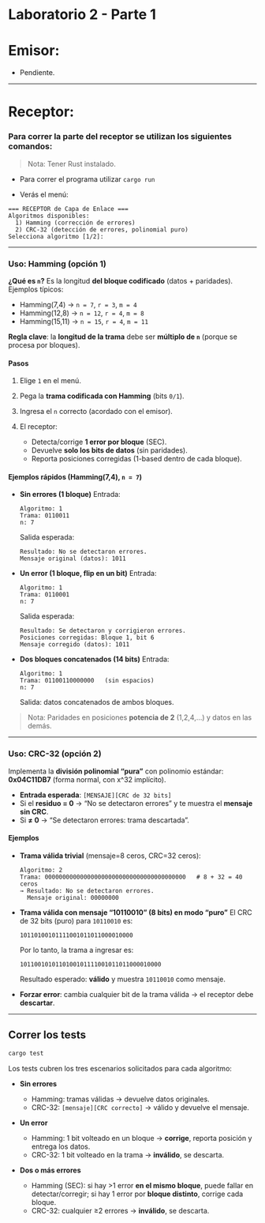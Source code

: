 # Laboratorio 2 - Parte 1

# Emisor:

- Pendiente.

---

# Receptor:

### Para correr la parte del receptor se utilizan los siguientes comandos:

> Nota: Tener Rust instalado.

- Para correr el programa utilizar `cargo run`

- Verás el menú:

```
=== RECEPTOR de Capa de Enlace ===
Algoritmos disponibles:
  1) Hamming (corrección de errores)
  2) CRC-32 (detección de errores, polinomial puro)
Selecciona algoritmo [1/2]:
```

---

### Uso: Hamming (opción 1)

**¿Qué es `n`?** Es la longitud **del bloque codificado** (datos + paridades).
Ejemplos típicos:

- Hamming(7,4) → `n = 7`, `r = 3`, `m = 4`
- Hamming(12,8) → `n = 12`, `r = 4`, `m = 8`
- Hamming(15,11) → `n = 15`, `r = 4`, `m = 11`

**Regla clave**: la **longitud de la trama** debe ser **múltiplo de `n`** (porque se procesa por bloques).

#### Pasos

1. Elige `1` en el menú.
2. Pega la **trama codificada con Hamming** (bits `0/1`).
3. Ingresa el `n` correcto (acordado con el emisor).
4. El receptor:

   - Detecta/corrige **1 error por bloque** (SEC).
   - Devuelve **solo los bits de datos** (sin paridades).
   - Reporta posiciones corregidas (1-based dentro de cada bloque).

#### Ejemplos rápidos (Hamming(7,4), `n = 7`)

- **Sin errores (1 bloque)**
  Entrada:

  ```
  Algoritmo: 1
  Trama: 0110011
  n: 7
  ```

  Salida esperada:

  ```
  Resultado: No se detectaron errores.
  Mensaje original (datos): 1011
  ```

- **Un error (1 bloque, flip en un bit)**
  Entrada:

  ```
  Algoritmo: 1
  Trama: 0110001
  n: 7
  ```

  Salida esperada:

  ```
  Resultado: Se detectaron y corrigieron errores.
  Posiciones corregidas: Bloque 1, bit 6
  Mensaje corregido (datos): 1011
  ```

- **Dos bloques concatenados (14 bits)**
  Entrada:

  ```
  Algoritmo: 1
  Trama: 01100110000000   (sin espacios)
  n: 7
  ```

  Salida: datos concatenados de ambos bloques.

> Nota: Paridades en posiciones **potencia de 2** (1,2,4,…) y datos en las demás.

---

### Uso: CRC-32 (opción 2)

Implementa la **división polinomial “pura”** con polinomio estándar: **0x04C11DB7** (forma normal, con x^32 implícito).

- **Entrada esperada**: `[MENSAJE][CRC de 32 bits]`
- Si el **residuo = 0** → “No se detectaron errores” y te muestra el **mensaje sin CRC**.
- Si **≠ 0** → “Se detectaron errores: trama descartada”.

#### Ejemplos

- **Trama válida trivial** (mensaje=8 ceros, CRC=32 ceros):

  ```
  Algoritmo: 2
  Trama: 0000000000000000000000000000000000000000   # 8 + 32 = 40 ceros
  → Resultado: No se detectaron errores.
    Mensaje original: 00000000
  ```

- **Trama válida con mensaje “10110010” (8 bits) en modo “puro”**
  El CRC de 32 bits (puro) para `10110010` es:

  ```
  10110100101111001011011000010000
  ```

  Por lo tanto, la trama a ingresar es:

  ```
  1011001010110100101111001011011000010000
  ```

  Resultado esperado: **válido** y muestra `10110010` como mensaje.

- **Forzar error**: cambia cualquier bit de la trama válida → el receptor debe **descartar**.

---

## Correr los tests

```bash
cargo test
```

Los tests cubren los tres escenarios solicitados para cada algoritmo:

- **Sin errores**

  - Hamming: tramas válidas → devuelve datos originales.
  - CRC-32: `[mensaje][CRC correcto]` → válido y devuelve el mensaje.

- **Un error**

  - Hamming: 1 bit volteado en un bloque → **corrige**, reporta posición y entrega los datos.
  - CRC-32: 1 bit volteado en la trama → **inválido**, se descarta.

- **Dos o más errores**

  - Hamming (SEC): si hay >1 error **en el mismo bloque**, puede fallar en detectar/corregir; si hay 1 error por **bloque distinto**, corrige cada bloque.
  - CRC-32: cualquier ≥2 errores → **inválido**, se descarta.
